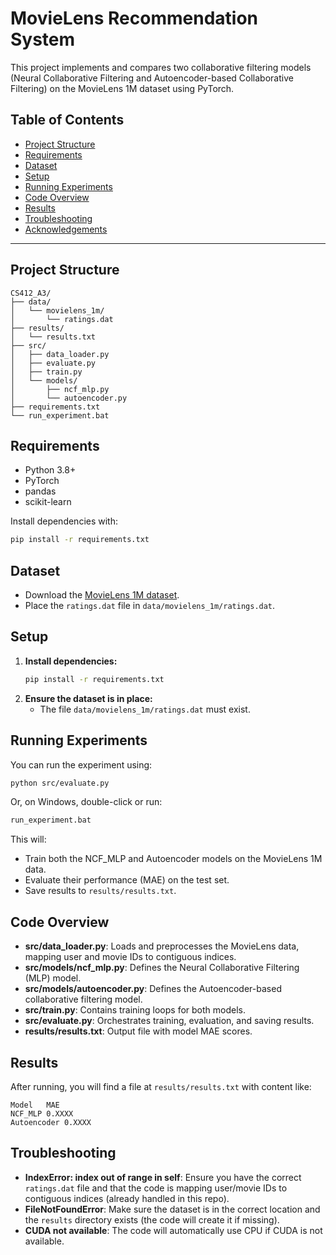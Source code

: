 # MovieLens Recommendation System

This project implements and compares two collaborative filtering models (Neural Collaborative Filtering and Autoencoder-based Collaborative Filtering) on the MovieLens 1M dataset using PyTorch.

## Table of Contents
- [Project Structure](#project-structure)
- [Requirements](#requirements)
- [Dataset](#dataset)
- [Setup](#setup)
- [Running Experiments](#running-experiments)
- [Code Overview](#code-overview)
- [Results](#results)
- [Troubleshooting](#troubleshooting)
- [Acknowledgements](#acknowledgements)

---

## Project Structure
```
CS412_A3/
├── data/
│   └── movielens_1m/
│       └── ratings.dat
├── results/
│   └── results.txt
├── src/
│   ├── data_loader.py
│   ├── evaluate.py
│   ├── train.py
│   └── models/
│       ├── ncf_mlp.py
│       └── autoencoder.py
├── requirements.txt
└── run_experiment.bat
```

## Requirements
- Python 3.8+
- PyTorch
- pandas
- scikit-learn

Install dependencies with:
```sh
pip install -r requirements.txt
```

## Dataset
- Download the [MovieLens 1M dataset](https://grouplens.org/datasets/movielens/1m/).
- Place the `ratings.dat` file in `data/movielens_1m/ratings.dat`.

## Setup
1. **Install dependencies:**
   ```sh
   pip install -r requirements.txt
   ```
2. **Ensure the dataset is in place:**
   - The file `data/movielens_1m/ratings.dat` must exist.

## Running Experiments
You can run the experiment using:
```sh
python src/evaluate.py
```
Or, on Windows, double-click or run:
```sh
run_experiment.bat
```

This will:
- Train both the NCF_MLP and Autoencoder models on the MovieLens 1M data.
- Evaluate their performance (MAE) on the test set.
- Save results to `results/results.txt`.

## Code Overview
- **src/data_loader.py**: Loads and preprocesses the MovieLens data, mapping user and movie IDs to contiguous indices.
- **src/models/ncf_mlp.py**: Defines the Neural Collaborative Filtering (MLP) model.
- **src/models/autoencoder.py**: Defines the Autoencoder-based collaborative filtering model.
- **src/train.py**: Contains training loops for both models.
- **src/evaluate.py**: Orchestrates training, evaluation, and saving results.
- **results/results.txt**: Output file with model MAE scores.

## Results
After running, you will find a file at `results/results.txt` with content like:
```
Model	MAE
NCF_MLP	0.XXXX
Autoencoder	0.XXXX
```

## Troubleshooting
- **IndexError: index out of range in self**: Ensure you have the correct `ratings.dat` file and that the code is mapping user/movie IDs to contiguous indices (already handled in this repo).
- **FileNotFoundError**: Make sure the dataset is in the correct location and the `results` directory exists (the code will create it if missing).
- **CUDA not available**: The code will automatically use CPU if CUDA is not available.
